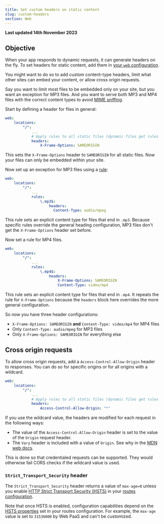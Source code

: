 ```yaml
---
title: Set custom headers on static content
slug: custom-headers
section: Web
---
```


**Last updated 14th November 2023**



## Objective  

When your app responds to dynamic requests, it can generate headers on the fly.
To set headers for static content, add them in [your `web` configuration](../app-reference.md#web).

You might want to do so to add custom content-type headers, limit what other sites can embed your content,
or allow cross origin requests.

Say you want to limit most files to be embedded only on your site,
but you want an exception for MP3 files.
And you want to serve both MP3 and MP4 files with the correct content types to avoid [MIME sniffing](https://developer.mozilla.org/en-US/docs/Web/HTTP/Basics_of_HTTP/MIME_types#mime_sniffing).

Start by defining a header for files in general:


```yaml {configFile="app"}
web:
    locations:
        "/":
            ...
            # Apply rules to all static files (dynamic files get rules from your app)
            headers:
                X-Frame-Options: SAMEORIGIN
```


This sets the `X-Frame-Options` header to `SAMEORIGIN` for all static files.
Now your files can only be embedded within your site.

Now set up an exception for MP3 files using a [rule](../app-reference.md#rules):


```yaml {configFile="app"}
web:
    locations:
        "/":
            ...
            rules:
                \.mp3$:
                    headers:
                      Content-Type: audio/mpeg
```


This rule sets an explicit content type for files that end in `.mp3`.
Because specific rules override the general heading configuration,
MP3 files don't get the `X-Frame-Options` header set before.

Now set a rule for MP4 files.


```yaml {configFile="app"}
web:
    locations:
        "/":
            ...
            rules:
                \.mp4$:
                    headers:
                        X-Frame-Options: SAMEORIGIN
                        Content-Type: video/mp4
```


This rule sets an explicit content type for files that end in `.mp4`.
It repeats the rule for `X-Frame-Options`
because the `headers` block here overrides the more general configuration.

So now you have three header configurations:

* `X-Frame-Options: SAMEORIGIN` **and** `Content-Type: video/mp4` for MP4 files
* Only `Content-Type: audio/mpeg` for MP3 files
* Only `X-Frame-Options: SAMEORIGIN` for everything else

## Cross origin requests

To allow cross origin requests, add a `Access-Control-Allow-Origin` header to responses.
You can do so for specific origins or for all origins with a wildcard.


```yaml {configFile="app"}
web:
    locations:
        "/":
            ...
            # Apply rules to all static files (dynamic files get rules from your app)
            headers:
                Access-Control-Allow-Origin: "*"
```


If you use the wildcard value, the headers are modified for each request in the following ways:

* The value of the `Access-Control-Allow-Origin` header is set to the value of the `Origin` request header.
* The `Vary` header is included with a value of `Origin`. See why in the [MDN web docs](https://developer.mozilla.org/en-US/docs/Web/HTTP/CORS#access-control-allow-origin).

This is done so that credentialed requests can be supported.
They would otherwise fail CORS checks if the wildcard value is used.

### `Strict_Transport_Security` header

The `Strict_Transport_Security` header returns a value of `max-age=0`
unless you enable [HTTP Strict Transport Security (HSTS)](https://docs.platform.sh/define-routes/https.html#enable-http-strict-transport-security-hsts)
in your [routes configuration](../../define-routes).

Note that once HSTS is enabled, configuration capabilities depend
on the [HSTS properties](https://docs.platform.sh/define-routes/https.html#enable-http-strict-transport-security-hsts)
set in your routes configuration.
For example, the `max-age` value is set to `31536000` by Web PaaS and can't be customized.
